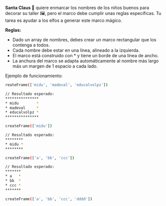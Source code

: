 **Santa Claus 🎅** quiere enmarcar los nombres de los niños buenos para decorar su taller 🖼️, pero el marco debe cumplir unas reglas específicas. Tu tarea es ayudar a los elfos a generar este marco mágico.

**Reglas:**

* Dado un array de nombres, debes crear un marco rectangular que los contenga a todos.
* Cada nombre debe estar en una línea, alineado a la izquierda.
* El marco está construido con * y tiene un borde de una línea de ancho.
* La anchura del marco se adapta automáticamente al nombre más largo más un margen de 1 espacio a cada lado.

Ejemplo de funcionamiento:

``` sh
reateFrame(['midu', 'madeval', 'educalvolpz'])

// Resultado esperado:
***************
* midu        *
* madeval     *
* educalvolpz *
***************

createFrame(['midu'])

// Resultado esperado:
********
* midu *
********

createFrame(['a', 'bb', 'ccc'])

// Resultado esperado:
*******
* a   *
* bb  *
* ccc *
*******

createFrame(['a', 'bb', 'ccc', 'dddd'])

```